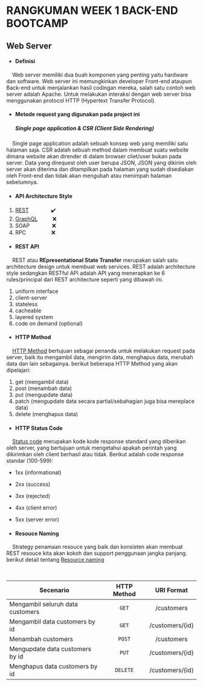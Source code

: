 # RANGKUMAN WEEK 1 BACK-END BOOTCAMP

## Web Server

- #### Definisi

&nbsp;&nbsp;&nbsp;&nbsp;Web server memiliki dua buah komponen yang penting yaitu hardware dan software. Web server ini memungkinkan developer Front-end ataupun Back-end untuk menjalankan hasil codingan mereka, salah satu contoh web server adalah Apache. Untuk melakukan interaksi dengan web server bisa menggunakan protocol HTTP (Hypertext Transfer Protocol).

- #### Metode request yang digunakan pada project ini

  ##### Single page application & CSR (Client Side Rendering)

&nbsp;&nbsp;&nbsp;&nbsp;Single page application adalah sebuah konsep web yang memiliki satu halaman saja. CSR adalah sebuah method dalam membuat suatu website dimana website akan dirender di dalam browser cliet/user bukan pada server. Data yang direquest oleh user berupa JSON, JSON yang dikirim oleh server akan diterima dan ditampilkan pada halaman yang sudah disediakan oleh Front-end dan tidak akan mengubah atau menimpah halaman sebelumnya.

- #### API Architecture Style

1. [REST](https://restfulapi.net/) &nbsp;&nbsp;&nbsp;&nbsp;&nbsp;&nbsp;&nbsp;&nbsp;&nbsp;&nbsp;&nbsp;&nbsp;&nbsp;&nbsp;:heavy_check_mark:
2. [GraphQL](https://graphql.org/learn/) &nbsp;&nbsp;&nbsp;&nbsp;&nbsp;&nbsp;&nbsp;&nbsp; :x:
3. SOAP &nbsp;&nbsp;&nbsp;&nbsp;&nbsp;&nbsp;&nbsp;&nbsp;&nbsp;&nbsp;&nbsp;&nbsp;&nbsp;&nbsp;:x:
4. RPC &nbsp;&nbsp;&nbsp;&nbsp;&nbsp;&nbsp;&nbsp;&nbsp;&nbsp;&nbsp;&nbsp;&nbsp;&nbsp;&nbsp;&nbsp;&nbsp;:x:

- #### REST API

&nbsp;&nbsp;&nbsp;&nbsp;REST atau **REpresentational State Transfer** merupakan salah satu architecture design untuk membuat web services. REST adalah architecture style sedangkan RESTful API adalah API yang menerapkan ke 6 rules/principal dari REST architecture seperti yang dibawah ini.

1.  uniform interface
2.  client-server
3.  stateless
4.  cacheable
5.  layered system
6.  code on demand (optional)

- #### HTTP Method

&nbsp;&nbsp;&nbsp;&nbsp;[HTTP Method](https://restfulapi.net/http-methods/) bertujuan sebagai penanda untuk melakukan request pada server, baik itu mengambil data, mengirim data, menghapus data, merubah data dan lain sebagainya. berikut beberapa HTTP Method yang akan dipelajari:

1. get (mengambil data)
2. post (menambah data)
3. put (mengupdate data)
4. patch (mengupdate data secara partial/sebahagian juga bisa mereplace data)
5. delete (menghapus data)

- #### HTTP Status Code

&nbsp;&nbsp;&nbsp;&nbsp;[Status code](https://restfulapi.net/http-status-codes/) merupakan kode kode response standard yang diberikan oleh server, yang bertujuan untuk mengetahui apakah perintah yang dikirimkan oleh client berhasil atau tidak. Berikut adalah code response standar (100-599):

- 1xx (informational)
- 2xx (success)
- 3xx (rejected)
- 4xx (client error)
- 5xx (server error)

- #### Resouce Naming

&nbsp;&nbsp;&nbsp;&nbsp;Strategy penamaan resouce yang baik dan konsisten akan membuat REST resouce kita akan kokoh dan support penggunaan jangka panjang. berikut detail tentang [Resource naming](https://restfulapi.net/resource-naming/)

&nbsp;

| Secenario                        | HTTP Method |   URI Format    |
| -------------------------------- | :---------: | :-------------: |
| Mengambil seluruh data customers |    `GET`    |   /customers    |
| Mengambil data customers by id   |    `GET`    | /customers/{id} |
| Menambah customers               |   `POST`    |   /customers    |
| Mengupdate data customers by id  |    `PUT`    | /customers/{id} |
| Menghapus data customers by id   |  `DELETE`   | /customers/{id} |
